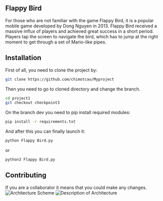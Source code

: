 ## Flappy Bird
For those who are not familiar with the game Flappy Bird, it is a popular mobile game developed by Dong Nguyen in 2013. Flappy Bird received a massive influx of players and achieved great success in a short period. Players tap the screen to navigate the bird, which has to jump at the right moment to get through a set of Mario-like pipes.
## Installation
First of all, you need to clone the project by:
```bash
git clone https://github.com/chimotcau/Myproject
```
Then you need to go to cloned directory and change the branch.
```bash
cd project1
git checkout checkpoint3
```
On the branch dev you need to pip install required modules:
```bash
pip install -r requirements.txt
```
And after this you can finally launch it:
```bash
python Flappy Bird.py
```
or 
```bash
python3 Flappy Bird.py
```

## Contributing
If you are a collaborator it means that you could make any changes.
![Architecture Scheme](https://github.com/user-attachments/assets/5db321a5-e1bd-4499-8ba2-c1b6d96a9700)
![Description of Architecture](https://github.com/user-attachments/assets/f6232819-cf6f-4c48-af05-2b39293872cc)
